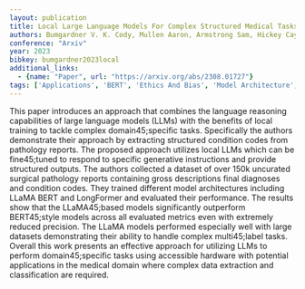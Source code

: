 ```yaml
---
layout: publication
title: Local Large Language Models For Complex Structured Medical Tasks
authors: Bumgardner V. K. Cody, Mullen Aaron, Armstrong Sam, Hickey Caylin, Talbert Jeff
conference: "Arxiv"
year: 2023
bibkey: bumgardner2023local
additional_links:
  - {name: "Paper", url: "https://arxiv.org/abs/2308.01727"}
tags: ['Applications', 'BERT', 'Ethics And Bias', 'Model Architecture', 'Training Techniques']
---
```

This paper introduces an approach that combines the language reasoning capabilities of large language models (LLMs) with the benefits of local training to tackle complex domain45;specific tasks. Specifically the authors demonstrate their approach by extracting structured condition codes from pathology reports. The proposed approach utilizes local LLMs which can be fine45;tuned to respond to specific generative instructions and provide structured outputs. The authors collected a dataset of over 150k uncurated surgical pathology reports containing gross descriptions final diagnoses and condition codes. They trained different model architectures including LLaMA BERT and LongFormer and evaluated their performance. The results show that the LLaMA45;based models significantly outperform BERT45;style models across all evaluated metrics even with extremely reduced precision. The LLaMA models performed especially well with large datasets demonstrating their ability to handle complex multi45;label tasks. Overall this work presents an effective approach for utilizing LLMs to perform domain45;specific tasks using accessible hardware with potential applications in the medical domain where complex data extraction and classification are required.

